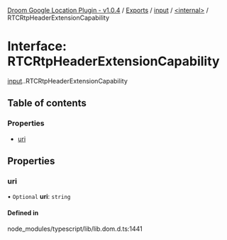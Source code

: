 [Droom Google Location Plugin - v1.0.4](../README.md) / [Exports](../modules.md) / [input](../modules/input.md) / [<internal\>](../modules/input._internal_.md) / RTCRtpHeaderExtensionCapability

# Interface: RTCRtpHeaderExtensionCapability

[input](../modules/input.md).[<internal>](../modules/input._internal_.md).RTCRtpHeaderExtensionCapability

## Table of contents

### Properties

- [uri](input._internal_.RTCRtpHeaderExtensionCapability.md#uri)

## Properties

### uri

• `Optional` **uri**: `string`

#### Defined in

node_modules/typescript/lib/lib.dom.d.ts:1441
